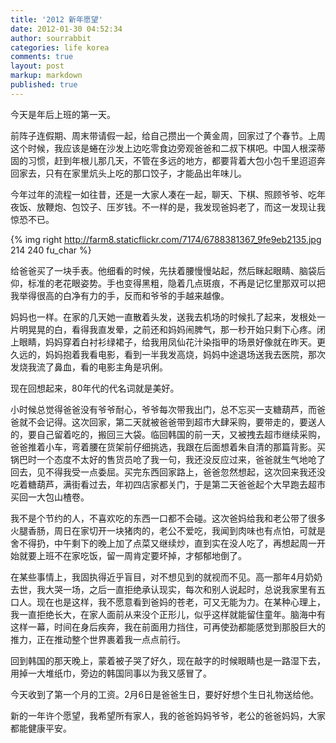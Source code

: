 ```yaml
---
title: '2012 新年愿望'
date: 2012-01-30 04:52:34
author: sourrabbit
categories: life korea
comments: true
layout: post
markup: markdown
published: true
---
```

今天是年后上班的第一天。

前阵子连假期、周末带请假一起，给自己攒出一个黄金周，回家过了个春节。上周这个时候，我应该是蜷在沙发上边吃零食边旁观爸爸和二叔下棋吧。中国人根深蒂固的习惯，赶到年根儿那几天，不管在多远的地方，都要背着大包小包千里迢迢奔回家去，只有在家里炕头上吃的那口饺子，才能品出年味儿。

今年过年的流程一如往昔，还是一大家人凑在一起，聊天、下棋、照顾爷爷、吃年夜饭、放鞭炮、包饺子、压岁钱。不一样的是，我发现爸妈老了，而这一发现让我惊恐不已。

{% img right http://farm8.staticflickr.com/7174/6788381367_9fe9eb2135.jpg 214 240 fu_char %}

<!--more-->
给爸爸买了一块手表。他细看的时候，先扶着腰慢慢站起，然后眯起眼睛、脑袋后仰，标准的老花眼姿势。手也变得黑粗，隐着几点斑痕，不再是记忆里那双可以把我举得很高的白净有力的手，反而和爷爷的手越来越像。

妈妈也一样。在家的几天她一直散着头发，送我去机场的时候扎了起来，发根处一片明晃晃的白，看得我直发晕，之前还和妈妈闹脾气，那一秒开始只剩下心疼。闭上眼睛，妈妈穿着白衬衫绿裙子，给我用凤仙花汁染指甲的场景好像就在昨天。更久远的，妈妈抱着我看电影，看到一半我发高烧，妈妈中途退场送我去医院，那次发烧我流了鼻血，看的电影主角是巩俐。

现在回想起来，80年代的代名词就是美好。

小时候总觉得爸爸没有爷爷耐心，爷爷每次带我出门，总不忘买一支糖葫芦，而爸爸就不会记得。这次回家，第二天就被爸爸带到超市大肆采购，要带走的，要送人的，要自己留着吃的，搬回三大袋。临回韩国的前一天，又被拽去超市继续采购，爸爸推着小车，弯着腰在货架前仔细挑选，我跟在后面想着朱自清的那篇背影。买锅巴时一个态度不太好的售货员呛了我一句，我还没反应过来，爸爸就生气地呛了回去，见不得我受一点委屈。买完东西回家路上，爸爸忽然想起，这次回来我还没吃着糖葫芦，满街看过去，年初四店家都关门，于是第二天爸爸起个大早跑去超市买回一大包山楂卷。

我不是个节约的人，不喜欢吃的东西一口都不会碰。这次爸妈给我和老公带了很多火腿香肠，周日在家切开一块猪肉的，老公不爱吃，我闻到肉味也有点怕，可就是舍不得扔，中午剩下的晚上加了点菜又继续炒，直到实在没人吃了，再想起周一开始就要上班不在家吃饭，留一周肯定要坏掉，才郁郁地倒了。

在某些事情上，我固执得近乎盲目，对不想见到的就视而不见。高一那年4月奶奶去世，我大哭一场，之后一直拒绝承认现实，每次和别人说起时，总说我家里有五口人。现在也是这样，我不愿意看到爸妈的苍老，可又无能为力。在某种心理上，我一直拒绝长大，在家人面前从来没个正形儿，似乎这样就能留住童年。脑海中有这样一幕，时间在身后疾奔，我在前面用力挡住，可再使劲都能感觉到那股巨大的推力，正在推动整个世界裹着我一点点前行。

回到韩国的那天晚上，蒙着被子哭了好久，现在敲字的时候眼睛也是一路湿下去，用掉一大堆纸巾，旁边的韩国同事以为我又感冒了。

今天收到了第一个月的工资。2月6日是爸爸生日，要好好想个生日礼物送给他。

新的一年许个愿望，我希望所有家人，我的爸爸妈妈爷爷，老公的爸爸妈妈，大家都能健康平安。
